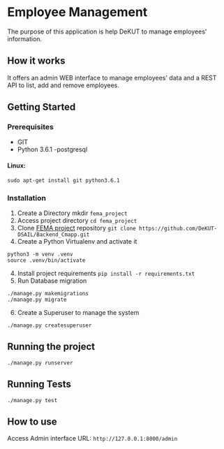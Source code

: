 #  Employee Management

The purpose of this application is help DeKUT to manage employees' information.

## How it works

It offers an admin WEB interface to manage employees' data and a REST API to list, add and remove employees.

## Getting Started

### Prerequisites
- GIT
- Python 3.6.1
-postgresql

#### Linux:
`sudo apt-get install git python3.6.1 `

### Installation
1. Create a Directory
  mkdir `fema_project`
2. Access project directory
  `cd fema_project`
3. Clone [FEMA project](https://github.com/DeKUT-DSAIL/Backend_Cmapp.git) repository
`git clone https://github.com/DeKUT-DSAIL/Backend_Cmapp.git`
4. Create a Python Virtualenv and activate it
```
python3 -m venv .venv
source .venv/bin/activate
```
4. Install project requirements
`pip install -r requirements.txt`
5. Run Database migration

```
./manage.py makemigrations 
./manage.py migrate 
```
6. Create a Superuser to manage the system

`./manage.py createsuperuser`

## Running the project

`./manage.py runserver`

## Running Tests

`./manage.py test`

## How to use

Access Admin interface URL: `http://127.0.0.1:8000/admin`
